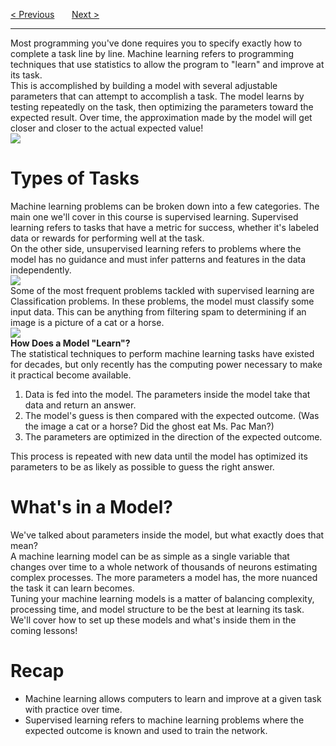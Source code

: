 <a href="/v4/ML-Intro/Teachable-Machine-Challenges.md">&lt; Previous</a>
&nbsp;&nbsp;&nbsp;&nbsp;&nbsp;
<a href="/v4/Connected-Networks/Keras.md">Next &gt;</a>
<hr>
Most programming you've done requires you to specify exactly how to complete a task line by line. Machine learning refers to programming techniques that use statistics to allow the program to "learn" and improve at its task.
<br>
This is accomplished by building a model with several adjustable parameters that can attempt to accomplish a task. The model learns by testing repeatedly on the task, then optimizing the parameters toward the expected result. Over time, the approximation made by the model will get closer and closer to the actual expected value!
<br>
<img src="https://i.imgur.com/DBbXbBF.png">
<h1>Types of Tasks</h1>
Machine learning problems can be broken down into a few categories. The main one we'll cover in this course is supervised learning. Supervised learning refers to tasks that have a metric for success, whether it's labeled data or rewards for performing well at the task.
<br>
On the other side, unsupervised learning refers to problems where the model has no guidance and must infer patterns and features in the data independently.
<br>
<img src="https://i.imgur.com/DE22swW.jpg">
<br>
Some of the most frequent problems tackled with supervised learning are Classification problems. In these problems, the model must classify some input data. This can be anything from filtering spam to determining if an image is a picture of a cat or a horse.
<br>
<img src="https://i.imgur.com/L71xTW0.png">
<br>
<b>How Does a Model "Learn"?</b>
<br>
The statistical techniques to perform machine learning tasks have existed for decades, but only recently has the computing power necessary to make it practical become available.
<ol>
  <li>Data is fed into the model. The parameters inside the model take that data and return an answer.</li>
  <li>The model's guess is then compared with the expected outcome. (Was the image a cat or a horse? Did the ghost eat Ms. Pac Man?)</li>
  <li>The parameters are optimized in the direction of the expected outcome.</li>
</ol>
This process is repeated with new data until the model has optimized its parameters to be as likely as possible to guess the right answer.
<h1>What's in a Model?</h1>
We've talked about parameters inside the model, but what exactly does that mean?
<br>
A machine learning model can be as simple as a single variable that changes over time to a whole network of thousands of neurons estimating complex processes. The more parameters a model has, the more nuanced the task it can learn becomes.
<br>
Tuning your machine learning models is a matter of balancing complexity, processing time, and model structure to be the best at learning its task.
<br>
We'll cover how to set up these models and what's inside them in the coming lessons!
<h1>Recap</h1>
<ul>
  <li>Machine learning allows computers to learn and improve at a given task with practice over time.</li>
  <li>Supervised learning refers to machine learning problems where the expected outcome is known and used to train the network.</li>
</ul>
